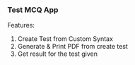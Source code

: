 ### Test MCQ App

Features:

1. Create Test from Custom Syntax
2. Generate & Print PDF from create test
3. Get result for the test given
